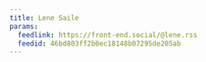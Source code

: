 ```yaml
---
title: Lene Saile
params:
  feedlink: https://front-end.social/@lene.rss
  feedid: 46bd803ff2b0ec18148b07295de205ab
---
```


